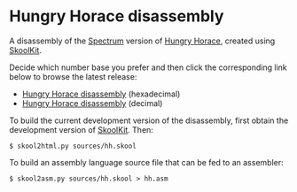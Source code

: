 Hungry Horace disassembly
=========================

A disassembly of the [Spectrum](https://en.wikipedia.org/wiki/ZX_Spectrum)
version of
[Hungry Horace](https://en.wikipedia.org/wiki/Horace_series#Hungry_Horace),
created using [SkoolKit](https://skoolkit.ca).

Decide which number base you prefer and then click the corresponding link below
to browse the latest release:

* [Hungry Horace disassembly](https://skoolkid.github.io/hungryhorace/) (hexadecimal)
* [Hungry Horace disassembly](https://skoolkid.github.io/hungryhorace/dec/) (decimal)

To build the current development version of the disassembly, first obtain the
development version of [SkoolKit](https://github.com/skoolkid/skoolkit). Then:

    $ skool2html.py sources/hh.skool

To build an assembly language source file that can be fed to an assembler:

    $ skool2asm.py sources/hh.skool > hh.asm

